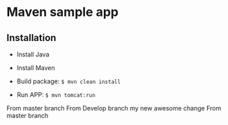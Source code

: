 # Maven sample app

## Installation

- Install Java
- Install Maven

- Build package: `$ mvn clean install`

- Run APP: `$ mvn tomcat:run`
  

From master branch
From Develop branch
my new awesome change From master branch
